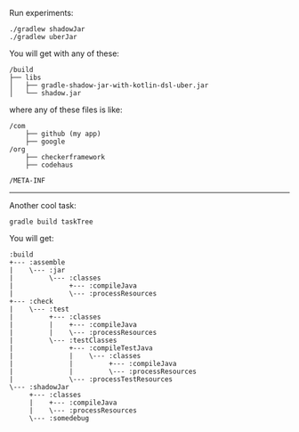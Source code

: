 
Run experiments:
```
./gradlew shadowJar
./gradlew uberJar
```
You will get with any of these:
```
/build
├── libs
│   ├── gradle-shadow-jar-with-kotlin-dsl-uber.jar
│   └── shadow.jar

```

where any of these files is like:
```
/com
    ├── github (my app)
    ├── google 
/org
    ├── checkerframework
    ├── codehaus

/META-INF

```
---
Another cool task:
```
gradle build taskTree
```
You will get:
```
:build
+--- :assemble
|    \--- :jar
|         \--- :classes
|              +--- :compileJava
|              \--- :processResources
+--- :check
|    \--- :test
|         +--- :classes
|         |    +--- :compileJava
|         |    \--- :processResources
|         \--- :testClasses
|              +--- :compileTestJava
|              |    \--- :classes
|              |         +--- :compileJava
|              |         \--- :processResources
|              \--- :processTestResources
\--- :shadowJar
     +--- :classes
     |    +--- :compileJava
     |    \--- :processResources
     \--- :somedebug
```
